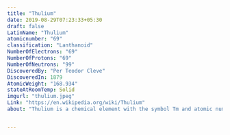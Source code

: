 ```yaml
---
title: "Thulium"
date: 2019-08-29T07:23:33+05:30
draft: false
LatinName: "Thulium"
atomicnumber: "69"
classification: "Lanthanoid"
NumberOfElectrons: "69"
NumberOfProtons: "69"
NumberOfNeutrons: "99" 
DiscoveredBy: "Per Teodor Cleve" 
DiscoveredIn: 1879
AtomicWeight: "168.934"
stateAtRoomTemp: Solid
imgurl: "thulium.jpeg"
Link: "https://en.wikipedia.org/wiki/Thulium"
about: "Thulium is a chemical element with the symbol Tm and atomic number 69. It is the thirteenth and third-last element in the lanthanide series. Like the other lanthanides, the most common oxidation state is +3, seen in its oxide, halides and other compounds; because it occurs so late in the series, however, the +2 oxidation state is also stabilized by the nearly full 4f shell that results. In aqueous solution, like compounds of other late lanthanides, soluble thulium compounds form coordination complexes with nine water molecules."


---
```


